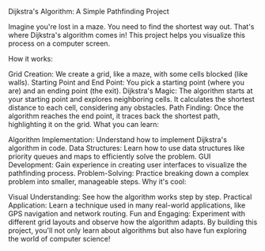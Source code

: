 Dijkstra's Algorithm: A Simple Pathfinding Project

Imagine you're lost in a maze. You need to find the shortest way out. That's where Dijkstra's algorithm comes in! This project helps you visualize this process on a computer screen.

How it works:

Grid Creation: We create a grid, like a maze, with some cells blocked (like walls).
Starting Point and End Point: You pick a starting point (where you are) and an ending point (the exit).
Dijkstra's Magic: The algorithm starts at your starting point and explores neighboring cells. It calculates the shortest distance to each cell, considering any obstacles.
Path Finding: Once the algorithm reaches the end point, it traces back the shortest path, highlighting it on the grid.
What you can learn:

Algorithm Implementation: Understand how to implement Dijkstra's algorithm in code.
Data Structures: Learn how to use data structures like priority queues and maps to efficiently solve the problem.
GUI Development: Gain experience in creating user interfaces to visualize the pathfinding process.
Problem-Solving: Practice breaking down a complex problem into smaller, manageable steps.
Why it's cool:

Visual Understanding: See how the algorithm works step by step.
Practical Application: Learn a technique used in many real-world applications, like GPS navigation and network routing.
Fun and Engaging: Experiment with different grid layouts and observe how the algorithm adapts.
By building this project, you'll not only learn about algorithms but also have fun exploring the world of computer science!
